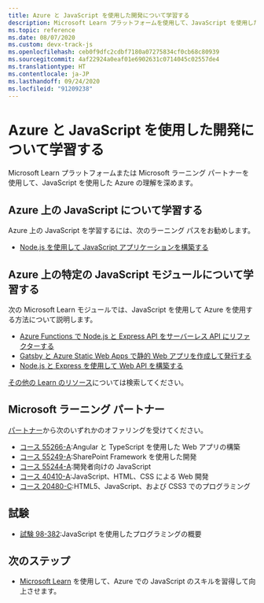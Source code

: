 ```yaml
---
title: Azure と JavaScript を使用した開発について学習する
description: Microsoft Learn プラットフォームを使用して、JavaScript を使用した Azure の理解を深める
ms.topic: reference
ms.date: 08/07/2020
ms.custom: devx-track-js
ms.openlocfilehash: ceb0f9dfc2cdbf7180a07275834cf0cb68c80939
ms.sourcegitcommit: 4af22924a0eaf01e6902631c0714045c02557de4
ms.translationtype: HT
ms.contentlocale: ja-JP
ms.lasthandoff: 09/24/2020
ms.locfileid: "91209238"
---
```

# <a name="learn-to-develop-with-azure-and-javascript"></a>Azure と JavaScript を使用した開発について学習する 

Microsoft Learn プラットフォームまたは Microsoft ラーニング パートナーを使用して、JavaScript を使用した Azure の理解を深めます。

## <a name="learn-javascript-on-azure"></a>Azure 上の JavaScript について学習する

Azure 上の JavaScript を学習するには、次のラーニング パスをお勧めします。

* [Node.js を使用して JavaScript アプリケーションを構築する](/learn/paths/build-javascript-applications-nodejs/)

## <a name="learn-specific-javascript-modules-on-azure"></a>Azure 上の特定の JavaScript モジュールについて学習する

次の Microsoft Learn モジュールでは、JavaScript を使用して Azure を使用する方法について説明します。

* [Azure Functions で Node.js と Express API をサーバーレス API にリファクターする](/learn/modules/shift-nodejs-express-apis-serverless/)
* [Gatsby と Azure Static Web Apps で静的 Web アプリを作成して発行する](/learn/modules/create-deploy-static-webapp-gatsby-app-service/)
* [Node.js と Express を使用して Web API を構築する](/learn/modules/build-web-api-nodejs-express/) 

[その他の Learn のリソース](/search/?category=Learn&terms=JavaScript)については検索してください。


## <a name="microsoft-learning-partner"></a>Microsoft ラーニング パートナー

[パートナー](/learn/certifications/partners)から次のいずれかのオファリングを受けてください。

* [コース 55266-A](/learn/certifications/courses/55266):Angular と TypeScript を使用した Web アプリの構築
* [コース 55249-A](/learn/certifications/courses/55249):SharePoint Framework を使用した開発
* [コース 55244-A](/learn/certifications/courses/55244):開発者向けの JavaScript
* [コース 40410-A](/learn/certifications/courses/40410):JavaScript、HTML、CSS による Web 開発
* [コース 20480-C](/learn/certifications/courses/20480):HTML5、JavaScript、および CSS3 でのプログラミング

## <a name="exams"></a>試験

* [試験 98-382](/learn/certifications/exams/98-382):JavaScript を使用したプログラミングの概要

## <a name="next-steps"></a>次のステップ

* [Microsoft Learn](/learn/) を使用して、Azure での JavaScript のスキルを習得して向上させます。